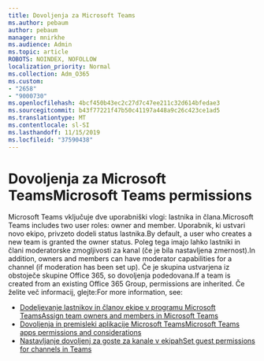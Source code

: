 ```yaml
---
title: Dovoljenja za Microsoft Teams
ms.author: pebaum
author: pebaum
manager: mnirkhe
ms.audience: Admin
ms.topic: article
ROBOTS: NOINDEX, NOFOLLOW
localization_priority: Normal
ms.collection: Adm_O365
ms.custom:
- "2658"
- "9000730"
ms.openlocfilehash: 4bcf450b43ec2c27d7c47ee211c32d614bfedae3
ms.sourcegitcommit: b43f77221f47b50c41197a448a9c26c423ce1ad5
ms.translationtype: MT
ms.contentlocale: sl-SI
ms.lasthandoff: 11/15/2019
ms.locfileid: "37590438"
---
```

# <a name="microsoft-teams-permissions"></a><span data-ttu-id="8405b-102">Dovoljenja za Microsoft Teams</span><span class="sxs-lookup"><span data-stu-id="8405b-102">Microsoft Teams permissions</span></span>

<span data-ttu-id="8405b-103">Microsoft Teams vključuje dve uporabniški vlogi: lastnika in člana.</span><span class="sxs-lookup"><span data-stu-id="8405b-103">Microsoft Teams includes two user roles: owner and member.</span></span> <span data-ttu-id="8405b-104">Uporabnik, ki ustvari novo ekipo, privzeto dodeli status lastnika.</span><span class="sxs-lookup"><span data-stu-id="8405b-104">By default, a user who creates a new team is granted the owner status.</span></span> <span data-ttu-id="8405b-105">Poleg tega imajo lahko lastniki in člani moderatorske zmogljivosti za kanal (če je bila nastavljena zmernost).</span><span class="sxs-lookup"><span data-stu-id="8405b-105">In addition, owners and members can have moderator capabilities for a channel (if moderation has been set up).</span></span> <span data-ttu-id="8405b-106">Če je skupina ustvarjena iz obstoječe skupine Office 365, so dovoljenja podedovana.</span><span class="sxs-lookup"><span data-stu-id="8405b-106">If a team is created from an existing Office 365 Group, permissions are inherited.</span></span> <span data-ttu-id="8405b-107">Če želite več informacij, glejte:</span><span class="sxs-lookup"><span data-stu-id="8405b-107">For more information, see:</span></span>

- [<span data-ttu-id="8405b-108">Dodeljevanje lastnikov in članov ekipe v programu Microsoft Teams</span><span class="sxs-lookup"><span data-stu-id="8405b-108">Assign team owners and members in Microsoft Teams</span></span>](https://docs.microsoft.com/microsoftteams/assign-roles-permissions)
- [<span data-ttu-id="8405b-109">Dovoljenja in premisleki aplikacije Microsoft Teams</span><span class="sxs-lookup"><span data-stu-id="8405b-109">Microsoft Teams apps permissions and considerations</span></span>](https://docs.microsoft.com/microsoftteams/app-permissions)
- [<span data-ttu-id="8405b-110">Nastavljanje dovoljenj za goste za kanale v ekipah</span><span class="sxs-lookup"><span data-stu-id="8405b-110">Set guest permissions for channels in Teams</span></span>](https://support.office.com/article/4756c468-2746-4bfd-a582-736d55fcc169)
